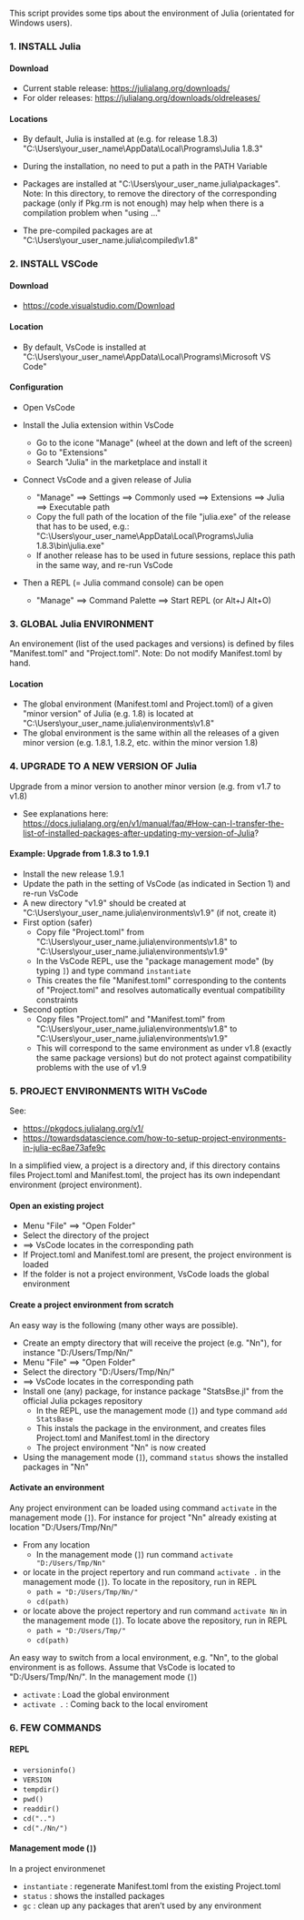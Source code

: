 This script provides some tips about the environment of Julia (orientated for Windows users). 

### **1. INSTALL Julia** 

#### **Download**

- Current stable release: https://julialang.org/downloads/
- For older releases: https://julialang.org/downloads/oldreleases/

#### **Locations**

- By default, Julia is installed at (e.g. for release 1.8.3)  
"C:\Users\your_user_name\AppData\Local\Programs\Julia 1.8.3"

- During the installation, no need to put a path in the PATH Variable

- Packages are installed at 
"C:\Users\your_user_name\.julia\packages". Note: In this directory, to remove the directory of the corresponding 
package (only if Pkg.rm is not enough) may help when there is a compilation problem 
when "using ..." 

- The pre-compiled packages are at
"C:\Users\your_user_name\.julia\compiled\v1.8"

### **2. INSTALL VSCode**

#### **Download**

- https://code.visualstudio.com/Download

#### **Location**

- By default, VsCode is installed at
"C:\Users\your_user_name\AppData\Local\Programs\Microsoft VS Code"

#### **Configuration**

- Open VsCode

- Install the Julia extension within VsCode 
    - Go to the icone "Manage" (wheel at the down and left of the screen)
    - Go to "Extensions"
    - Search "Julia" in the marketplace and install it   

- Connect VsCode and a given release of Julia 
    - "Manage" ==> Settings ==> Commonly used ==> Extensions ==> Julia ==> Executable path
    - Copy the full path of the location of the file "julia.exe" of the release that has to be used, 
        e.g.: "C:\Users\your_user_name\AppData\Local\Programs\Julia 1.8.3\bin\julia.exe"
    - If another release has to be used in future sessions, replace this path in the same way, and re-run VsCode 

- Then a REPL (= Julia command console) can be open 
    - "Manage" ==> Command Palette ==> Start REPL 
        (or Alt+J Alt+O)

### **3. GLOBAL Julia ENVIRONMENT**

An environement (list of the used packages and versions) is defined by files "Manifest.toml" and "Project.toml". Note: Do not modify Manifest.toml by hand.

#### **Location** 
- The global environment (Manifest.toml and Project.toml) of a given "minor version" of Julia (e.g. 1.8) is located at 
"C:\Users\your_user_name\.julia\environments\v1.8\"
- The global environment is the same within all the releases of a given minor version (e.g. 1.8.1, 1.8.2, etc. within the minor version 1.8) 

### **4. UPGRADE TO A NEW VERSION OF Julia**

Upgrade from a minor version to another minor version (e.g. from v1.7 to v1.8)
- See explanations here:
https://docs.julialang.org/en/v1/manual/faq/#How-can-I-transfer-the-list-of-installed-packages-after-updating-my-version-of-Julia?

#### **Example: Upgrade from 1.8.3 to 1.9.1**

- Install the new release 1.9.1
- Update the path in the setting of VsCode (as indicated in Section 1) 
    and re-run VsCode
- A new directory "v1.9" should be created at 
    "C:\Users\your_user_name\.julia\environments\v1.9\" 
    (if not, create it)
- First option (safer)
    - Copy file "Project.toml" from 
        "C:\Users\your_user_name\.julia\environments\v1.8\" to 
        "C:\Users\your_user_name\.julia\environments\v1.9\"
    - In the VsCode REPL, use the "package management mode" 
    (by typing `]`) and type command `instantiate`
    - This creates the file "Manifest.toml" corresponding to 
    the contents of "Project.toml" and resolves automatically eventual compatibility constraints
- Second option
    - Copy files "Project.toml" and "Manifest.toml" from 
    "C:\Users\your_user_name\.julia\environments\v1.8\" to 
    "C:\Users\your_user_name\.julia\environments\v1.9\"
    - This will correspond to the same environment as under v1.8 (exactly the same package versions) but do not protect against compatibility problems with the use of v1.9

### **5. PROJECT ENVIRONMENTS WITH VsCode**

See:
- https://pkgdocs.julialang.org/v1/
- https://towardsdatascience.com/how-to-setup-project-environments-in-julia-ec8ae73afe9c 

In a simplified view, a project is a directory and, if this directory contains files Project.toml and Manifest.toml, the project has its own independant environment (project environment).

#### **Open an existing project** 

- Menu "File" ==> "Open Folder" 
- Select the directory of the project
- ==> VsCode locates in the corresponding path
- If Project.toml and Manifest.toml are present, the project environment is loaded
- If the folder is not a project environment, VsCode loads the global environment 

#### **Create a project environment from scratch**

An easy way is the following (many other ways are possible).

- Create an empty directory that will receive the project (e.g. "Nn"), for instance "D:/Users/Tmp/Nn/" 
- Menu "File" ==> "Open Folder"
- Select the directory "D:/Users/Tmp/Nn/"
- ==> VsCode locates in the corresponding path
- Install one (any) package, for instance package "StatsBse.jl" from the official Julia pckages repository 
    - In the REPL, use the management mode (`]`) and 
        type command `add StatsBase`
    - This instals the package in the environment, and creates files Project.toml and Manifest.toml in the directory
    - The project environment "Nn" is now created
- Using the management mode (`]`), command `status` shows the installed packages in "Nn"  

#### **Activate an environment** 

Any project environment can be loaded using command `activate` in the management mode (`]`). For instance for project "Nn" already existing at location "D:/Users/Tmp/Nn/"   
- From any location 
    -  In the management mode (`]`) run command `activate "D:/Users/Tmp/Nn"`
- or locate in the project repertory and run command `activate .` in the management mode  (`]`). To locate in the repository, run in REPL
    - `path = "D:/Users/Tmp/Nn/"`
    - `cd(path)`
- or locate above the project repertory and run command `activate Nn` in the management mode  (`]`). To locate above the repository, run in REPL
    - `path = "D:/Users/Tmp/"`
    - `cd(path)`

An easy way to switch from a local environment, e.g. "Nn", to the global environment is as follows. 
Assume that VsCode is located to "D:/Users/Tmp/Nn/". In the management mode (`]`)
- `activate` : Load the global environment
- `activate .` : Coming back to the local enviroment

### **6. FEW COMMANDS**

#### **REPL**

- `versioninfo()`
- `VERSION`
- `tempdir()` 
- `pwd()`
- `readdir()`
- `cd("..")`
- `cd("./Nn/")`

#### **Management mode (`]`)**

In a project environmenet
- `instantiate` : regenerate Manifest.toml from the existing Project.toml
- `status` : shows the installed packages
- `gc` : clean up any packages that aren’t used by any environment

